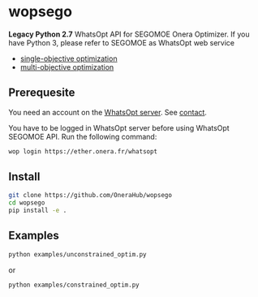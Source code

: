 # wopsego
**Legacy Python 2.7** WhatsOpt API for SEGOMOE Onera Optimizer.
If you have Python 3, please refer to SEGOMOE as WhatsOpt web service
* [single-objective optimization](https://github.com/whatsopt/WhatsOpt-Doc/blob/master/whatsopt_segomoe.ipynb)
* [multi-objective optimization](https://github.com/whatsopt/WhatsOpt-Doc/blob/master/whatsopt_segmoomoe.ipynb)


## Prerequesite

You need an account on the [WhatsOpt server](https://ether.onera.fr). See [contact](https://github.com/whatsopt/WhatsOpt-Doc#contact).

You have to be logged in WhatsOpt server before using WhatsOpt SEGOMOE API.
Run the following command:

```bash
wop login https://ether.onera.fr/whatsopt
```

## Install

```bash
git clone https://github.com/OneraHub/wopsego
cd wopsego
pip install -e .
```

## Examples

```bash
python examples/unconstrained_optim.py
```
or

```bash
python examples/constrained_optim.py
```



